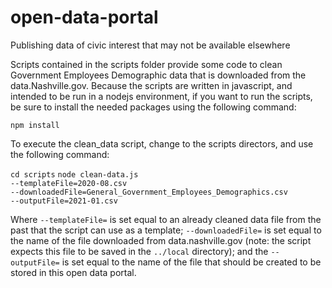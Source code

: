 # open-data-portal
Publishing data of civic interest that may not be available elsewhere

Scripts contained in the scripts folder provide some code to clean Government Employees Demographic data that is downloaded from the data.Nashville.gov.  Because the scripts are written in javascript, and intended to be run in a nodejs environment, if you want to run the scripts, be sure to install the needed packages using the following command:

<code>npm install</code>

To execute the clean_data script, change to the scripts directors, and use the following command:

<code>cd scripts</code>
<code>node clean-data.js --templateFile=2020-08.csv --downloadedFile=General_Government_Employees_Demographics.csv --outputFile=2021-01.csv</code>

Where <code>--templateFile=</code> is set equal to an already cleaned data file from the past that the script can use as a template; <code>--downloadedFile=</code> is set equal to the name of the file downloaded from data.nashville.gov (note: the script expects this file to be saved in the <code>../local</code> directory); and the <code>--outputFile=</code> is set equal to the name of the file that should be created to be stored in this open data portal.
